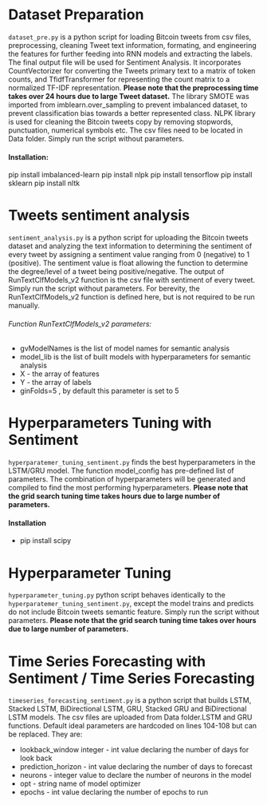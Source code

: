 # Dataset Preparation
`dataset_pre.py` is a python script for loading Bitcoin tweets from csv files, preprocessing, cleaning Tweet text information, formating, and engineering the features for further feeding into RNN models and extracting the labels. The final output file will be used for Sentiment Analysis. It incorporates CountVectorizer for converting the Tweets primary text to a matrix of token counts, and TfidfTransformer for representing the count matrix to a normalized TF-IDF representation. **Please note that the preprocessing time takes over 24 hours due to large Tweet dataset.** The library SMOTE was imported from imblearn.over_sampling to prevent imbalanced dataset, to prevent classification bias towards a better represented class. NLPK library is used for cleaning the Bitcoin tweets copy by removing stopwords, punctuation, numerical symbols etc. The csv files need to be located in Data folder. Simply run the script without parameters.
#### Installation:
pip install imbalanced-learn
pip install nlpk
pip install tensorflow
pip install sklearn
pip install nltk
# Tweets sentiment analysis
`sentiment_analysis.py` is a python script for uploading the Bitcoin tweets dataset and analyzing the text information to determining the sentiment of every tweet by assigning a sentiment value ranging from 0 (negative) to 1 (positive). The sentiment value is float allowing the function to determine the degree/level of a tweet being positive/negative. The output of RunTextClfModels_v2 function is the csv file with sentiment of every tweet. Simply run the script without parameters. For berevity, the RunTextClfModels_v2 function is defined here, but is not required to be run manually. 
###### Function RunTextClfModels_v2 parameters:
- gvModelNames is the list of model names for semantic analysis
- model_lib is the list of built models with hyperparameters for semantic analysis
- X - the array of features
- Y - the array of labels
- ginFolds=5 , by default this parameter is set to 5

# Hyperparameters Tuning with Sentiment
`hyperparatemer_tuning_sentiment.py` finds the best hyperparameters in the LSTM/GRU model. The function model_config has pre-defined list of parameters. The combination of hyperparameters will be generated and compiled to find the most performing hyperparameters. **Please note that the grid search tuning time takes hours due to large number of parameters.**
#### Installation
- pip install scipy

# Hyperparameter Tuning
`hyperparameter_tuning.py` python script behaves identically to the `hyperparatemer_tuning_sentiment.py`, except the model trains and predicts do not include Bitcoin tweets semantic feature. Simply run the script without parameters. **Please note that the grid search tuning time takes over hours due to large number of parameters.**

# Time Series Forecasting with Sentiment / Time Series Forecasting
`timeseries_forecasting_sentiment.py` is a python script that builds LSTM, Stacked LSTM, BiDirectional LSTM, GRU, Stacked GRU and BiDirectional LSTM models. The csv files are uploaded from Data folder.LSTM and GRU functions. Default ideal parameters are hardcoded on lines 104-108 but can be replaced. They are:
- lookback_window integer - int value declaring the number of days for look back
- prediction_horizon - int value declaring the number of days to forecast 
- neurons - integer value to declare the number of neurons in the model
- opt - string name of  model optimizer
- epochs - int value declaring the number of epochs to run
